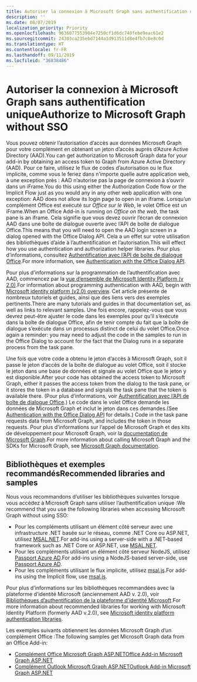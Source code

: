 ```yaml
---
title: Autoriser la connexion à Microsoft Graph sans authentification unique
description: ''
ms.date: 08/07/2019
localization_priority: Priority
ms.openlocfilehash: 9636077553904e7250cf1d6dc740febe9eac61e2
ms.sourcegitcommit: 24303ca235ebd7144a1d913511d8e4fb7c0e8c0d
ms.translationtype: HT
ms.contentlocale: fr-FR
ms.lasthandoff: 09/11/2019
ms.locfileid: "36838486"
---
```

# <a name="authorize-to-microsoft-graph-without-sso"></a><span data-ttu-id="44773-102">Autoriser la connexion à Microsoft Graph sans authentification unique</span><span class="sxs-lookup"><span data-stu-id="44773-102">Authorize to Microsoft Graph without SSO</span></span>

<span data-ttu-id="44773-103">Vous pouvez obtenir l’autorisation d’accès aux données Microsoft Graph pour votre complément en obtenant un jeton d’accès auprès d’Azure Active Directory (AAD).</span><span class="sxs-lookup"><span data-stu-id="44773-103">You can get authorization to Microsoft Graph data for your add-in by obtaining an access token to Graph from Azure Active Directory (AAD).</span></span> <span data-ttu-id="44773-104">Pour ce faire, utilisez le flux de codes d’autorisation ou le flux implicite, comme vous le feriez dans n’importe quelle autre application web, à une exception près : AAD n’autorise pas la page de connexion à s’ouvrir dans un iFrame.</span><span class="sxs-lookup"><span data-stu-id="44773-104">You do this using either the Authorization Code flow or the Implicit Flow just as you would any in any other web application with one exception: AAD does not allow its login page to open in an iframe.</span></span> <span data-ttu-id="44773-105">Lorsqu’un complément Office est exécuté sur *Office sur le Web*, le volet Office est un iFrame.</span><span class="sxs-lookup"><span data-stu-id="44773-105">When an Office Add-in is running on *Office on the web*, the task pane is an iframe.</span></span> <span data-ttu-id="44773-106">Cela signifie que vous devez ouvrir l’écran de connexion AAD dans une boîte de dialogue ouverte avec l’API de boîte de dialogue Office.</span><span class="sxs-lookup"><span data-stu-id="44773-106">This means that you will need to open the AAD login screen in a dialog opened with the Office Dialog API.</span></span> <span data-ttu-id="44773-107">Cela a un effet sur votre utilisation des bibliothèques d’aide à l’authentification et l’autorisation.</span><span class="sxs-lookup"><span data-stu-id="44773-107">This will effect how you use authentication and authorization helper libraries.</span></span> <span data-ttu-id="44773-108">Pour plus d’informations, consultez [Authentification avec l’API de boîte de dialogue Office](auth-with-office-dialog-api.md).</span><span class="sxs-lookup"><span data-stu-id="44773-108">For more information, see [Authentication with the Office Dialog API](auth-with-office-dialog-api.md).</span></span>

<span data-ttu-id="44773-109">Pour plus d’informations sur la programmation de l’authentification avec AAD, commencez par la [vue d’ensemble de Microsoft Identity Platform (v 2.0)](/azure/active-directory/develop/v2-overview).</span><span class="sxs-lookup"><span data-stu-id="44773-109">For information about programming authentication with AAD, begin with [Microsoft identity platform (v2.0) overview](/azure/active-directory/develop/v2-overview).</span></span> <span data-ttu-id="44773-110">Cet article présente de nombreux tutoriels et guides, ainsi que des liens vers des exemples pertinents.</span><span class="sxs-lookup"><span data-stu-id="44773-110">There are many tutorials and guides in that documentation set, as well as links to relevant samples.</span></span> <span data-ttu-id="44773-111">Une fois encore, rappelez-vous que vous devrez peut-être ajuster le code dans les exemples pour qu’il s’exécute dans la boîte de dialogue Office, afin de tenir compte du fait que la boîte de dialogue s’exécute dans un processus distinct de celui du volet Office.</span><span class="sxs-lookup"><span data-stu-id="44773-111">Once again a reminder: you may need to adjust the code in the samples to run in the Office Dialog to account for the fact that the Dialog runs in a separate process from the task pane.</span></span>

<span data-ttu-id="44773-112">Une fois que votre code a obtenu le jeton d’accès à Microsoft Graph, soit il passe le jeton d’accès de la boîte de dialogue au volet Office, soit il stocke le jeton dans une base de données et signale au volet Office que le jeton y est disponible.</span><span class="sxs-lookup"><span data-stu-id="44773-112">After your code has obtained the access token to Microsoft Graph, either it passes the access token from the dialog to the task pane, or it stores the token in a database and signals the task pane that the token is available there.</span></span> <span data-ttu-id="44773-113">(Pour plus d’informations, voir [Authentification avec l’API de boîte de dialogue Office](auth-with-office-dialog-api.md).) Le code dans le volet Office demande les données de Microsoft Graph et inclut le jeton dans ces demandes.</span><span class="sxs-lookup"><span data-stu-id="44773-113">(See [Authentication with the Office Dialog API](auth-with-office-dialog-api.md) for details.) Code in the task pane requests data from Microsoft Graph, and includes the token in those requests.</span></span> <span data-ttu-id="44773-114">Pour plus d’informations sur l’appel de Microsoft Graph et des kits de développement pour Microsoft Graph, voir la [documentation de Microsoft Graph](/graph/).</span><span class="sxs-lookup"><span data-stu-id="44773-114">For more information about calling Microsoft Graph and the SDKs for Microsoft Graph, see [Microsoft Graph documentation](/graph/).</span></span>

## <a name="recommended-libraries-and-samples"></a><span data-ttu-id="44773-115">Bibliothèques et exemples recommandés</span><span class="sxs-lookup"><span data-stu-id="44773-115">Recommended libraries and samples</span></span>

<span data-ttu-id="44773-116">Nous vous recommandons d’utiliser les bibliothèques suivantes lorsque vous accédez à Microsoft Graph sans utiliser l’authentification unique :</span><span class="sxs-lookup"><span data-stu-id="44773-116">We recommend that you use the following libraries when accessing Microsoft Graph without using SSO:</span></span>

- <span data-ttu-id="44773-117">Pour les compléments utilisant un élément côté serveur avec une infrastructure .NET basée sur le réseau, comme .NET Core ou ASP.NET, utilisez [MSAL.NET](https://github.com/AzureAD/microsoft-authentication-library-for-dotnet/wiki#conceptual-documentation).</span><span class="sxs-lookup"><span data-stu-id="44773-117">For add-ins using a server-side with a .NET-based framework such as .NET Core or ASP.NET, use [MSAL.NET](https://github.com/AzureAD/microsoft-authentication-library-for-dotnet/wiki#conceptual-documentation).</span></span>
- <span data-ttu-id="44773-118">Pour les compléments utilisant un élément côté serveur NodeJS, utilisez [Passport Azure AD](https://github.com/AzureAD/passport-azure-ad).</span><span class="sxs-lookup"><span data-stu-id="44773-118">For add-ins using a NodeJS-based server-side, use [Passport Azure AD](https://github.com/AzureAD/passport-azure-ad).</span></span>
- <span data-ttu-id="44773-119">Pour les compléments utilisant le flux implicite, utilisez [msal.js](https://github.com/AzureAD/microsoft-authentication-library-for-js/wiki).</span><span class="sxs-lookup"><span data-stu-id="44773-119">For add-ins using the Implicit flow, use [msal.js](https://github.com/AzureAD/microsoft-authentication-library-for-js/wiki).</span></span>

<span data-ttu-id="44773-120">Pour plus d’informations sur les bibliothèques recommandées avec la plateforme d’identité Microsoft (anciennement AAD v. 2.0), voir [Bibliothèques d’authentification de la plateforme d’identité Microsoft](/azure/active-directory/develop/reference-v2-libraries).</span><span class="sxs-lookup"><span data-stu-id="44773-120">For more information about recommended libraries for working with Microsoft Identity Platform (formerly AAD v.2.0), see [Microsoft identity platform authentication libraries](/azure/active-directory/develop/reference-v2-libraries).</span></span>

<span data-ttu-id="44773-121">Les exemples suivants obtiennent les données Microsoft Graph d’un complément Office :</span><span class="sxs-lookup"><span data-stu-id="44773-121">The following samples get Microsoft Graph data from an Office Add-in:</span></span>

- [<span data-ttu-id="44773-122">Complément Office Microsoft Graph ASP.NET</span><span class="sxs-lookup"><span data-stu-id="44773-122">Office Add-in Microsoft Graph ASP.NET</span></span>](https://github.com/OfficeDev/office-add-in-microsoft-graph-aspnet)
- [<span data-ttu-id="44773-123">Complément Outlook Microsoft Graph ASP.NET</span><span class="sxs-lookup"><span data-stu-id="44773-123">Outlook Add-in Microsoft Graph ASP.NET</span></span>](https://github.com/OfficeDev/outlook-add-in-microsoft-graph-aspnet)

